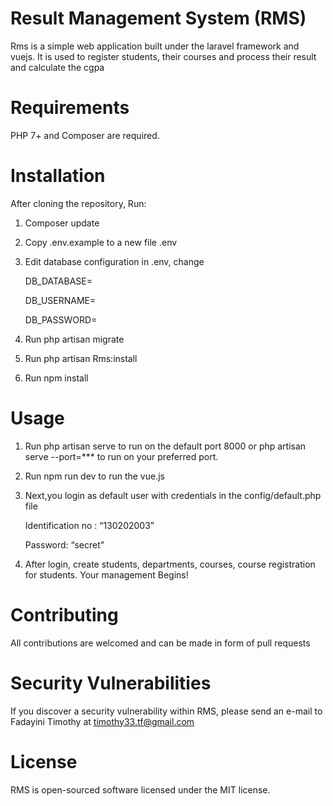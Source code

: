 # Result Management System (RMS)
Rms is a simple web application built under the laravel framework and vuejs. It is used to register students, their courses and process their result and calculate the cgpa

# Requirements
PHP 7+ and Composer are required.

# Installation
After cloning the repository, Run:
1. Composer update
2. Copy .env.example to a new file .env
3. Edit database configuration in .env, change

   	DB_DATABASE=

	DB_USERNAME=
    	
	DB_PASSWORD=

4. Run php artisan migrate
5. Run php artisan Rms:install
6. Run npm install

# Usage
1. Run php artisan serve to run on the default port 8000 or php artisan serve --port=*** to run on your preferred port.
2. Run npm run dev to run the vue.js
3. Next,you login as default user with credentials in the config/default.php file

	Identification no : “130202003”
	
	Password: “secret”
	
4. After login, create students, departments, courses, course registration for students. Your management Begins!

# Contributing
All contributions are welcomed and can be made in form of pull requests

# Security Vulnerabilities
If you discover a security vulnerability within RMS, please send an e-mail to Fadayini Timothy at timothy33.tf@gmail.com 

# License
RMS is open-sourced software licensed under the MIT license.


